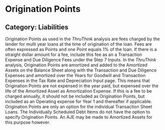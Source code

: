 # Origination Points
## Category: Liabilities
Origination Points as used in the *ThruThink* analysis are fees charged by the lender for multi year loans at the time of origination of the loan. Fees are often expressed as Points and one Point equals 1% of the loan. If there is a straight dollar amount for a fee, include this fee as an a Transaction Expense and Due Diligence Fees under the Step 7 Inputs.
In the *ThruThink* analysis, Origination Points are amortized and added to the Amortized Assets on the Balance Sheet along with the Transaction and Due Diligence Expenses and amortized over the Years for Goodwill and Transaction Expenses in the Tax Rate and Depreciation Input page. This means that Origination Points are not expensed in the year paid, but expensed over the life of the Amortized Asset as Amortization Expense.
If this is a fee to be charged annually, it should not be included as Origination Points, but included as an Operating expense for Year 1 and thereafter if applicable.
Origination Points are only an option for the individual Transaction Sheet Loans. The Individually Scheduled Debt Items do not have the option to specify Origination Points. An AJE may be made to Amortized Assets for this purpose however.
